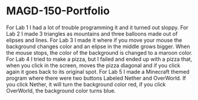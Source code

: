 # MAGD-150-Portfolio
For Lab 1 I had a lot of trouble programming it and it turned out sloppy.
For Lab 2 I made 3 triangles as mountains and three balloons made out of elipses and lines.
For Lab 3 I made it where if you move your mouse the background changes color and an elipse in the middle grows bigger. When the mouse stops, the color of the background is changed to a maroon color.
For Lab 4 I tried to make a pizza, but I failed and ended up with a pizza that, when you click in the screen, moves the pizza diagonal and if you click again it goes back to its original spot.
For Lab 5 I made a Minecraft themed program where there were two buttons Labeled Nether and OverWorld. If you click Nether, it will turn the background color red, if you click OverWorld, the background color turns blue.
